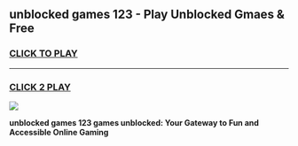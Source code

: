 
## unblocked games 123 - Play Unblocked Gmaes & Free
<h3>
<a href="https://premium.freeplayer.one?title=unblocked_games_123&ref=20F">CLICK TO PLAY</a></h3>
<hr>

<h3>
<a href="https://premium.freeplayer.one?title=unblocked_games_123&ref=20F">CLICK 2 PLAY</a>
  
</h3>

<a href="https://premium.freeplayer.one?title=unblocked_games_123&ref=20F/"><img src="https://clearcache.store/games.png"></a>


**unblocked games 123 games unblocked: Your Gateway to Fun and Accessible Online Gaming**
